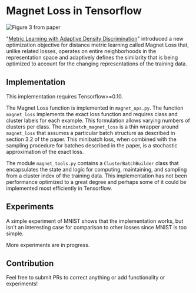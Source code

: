 # Magnet Loss in Tensorflow

![Figure 3 from paper](https://raw.githubusercontent.com/pumpikano/tf-magnet-loss/master/magnet_loss.png)

"[Metric Learning with Adaptive Density Discrimination](http://arxiv.org/pdf/1511.05939v2.pdf)" introduced
a new optimization objective for distance metric learning called Magnet Loss that, unlike related losses,
operates on entire neighborhoods in the representation space and adaptively defines the similarity that is
being optimized to account for the changing representations of the training data.

## Implementation

This implementation requires Tensorflow>=0.10.

The Magnet Loss function is implemented in `magnet_ops.py`. The function `magnet_loss` implements the exact
loss function and requires class and cluster labels for each example. This formulation allows varying numbers
of clusters per class. The `minibatch_magnet_loss` is a thin wrapper around `magnet_loss` that assumes a
particular batch structure as described in section 3.2 of the paper. This minibatch loss, when combined with
the sampling procedure for batches described in the paper, is a stochastic approximation of the exact loss.

The module `magnet_tools.py` contains a `ClusterBatchBuilder` class that encapsulates the state and logic for
computing, maintaining, and sampling from a cluster index of the training data. This implementation has not
been performance optimized to a great degree and perhaps some of it could be implemented most efficiently
in Tensorflow.

## Experiments

A simple experiment of MNIST shows that the implementation works, but isn't an interesting case for comparison
to other losses since MNIST is too simple.

More experiments are in progress.

## Contribution

Feel free to submit PRs to correct anything or add functionality or experiments!
